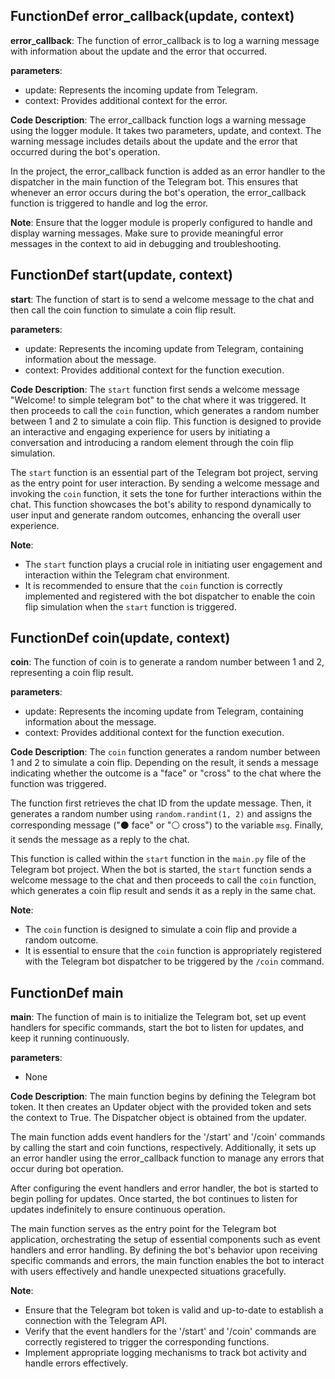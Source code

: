 ## FunctionDef error_callback(update, context)
**error_callback**: The function of error_callback is to log a warning message with information about the update and the error that occurred.

**parameters**:
- update: Represents the incoming update from Telegram.
- context: Provides additional context for the error.

**Code Description**:
The error_callback function logs a warning message using the logger module. It takes two parameters, update, and context. The warning message includes details about the update and the error that occurred during the bot's operation.

In the project, the error_callback function is added as an error handler to the dispatcher in the main function of the Telegram bot. This ensures that whenever an error occurs during the bot's operation, the error_callback function is triggered to handle and log the error.

**Note**:
Ensure that the logger module is properly configured to handle and display warning messages.
Make sure to provide meaningful error messages in the context to aid in debugging and troubleshooting.
## FunctionDef start(update, context)
**start**: The function of start is to send a welcome message to the chat and then call the coin function to simulate a coin flip result.

**parameters**:
- update: Represents the incoming update from Telegram, containing information about the message.
- context: Provides additional context for the function execution.

**Code Description**:
The `start` function first sends a welcome message "Welcome! to simple telegram bot" to the chat where it was triggered. It then proceeds to call the `coin` function, which generates a random number between 1 and 2 to simulate a coin flip. This function is designed to provide an interactive and engaging experience for users by initiating a conversation and introducing a random element through the coin flip simulation.

The `start` function is an essential part of the Telegram bot project, serving as the entry point for user interaction. By sending a welcome message and invoking the `coin` function, it sets the tone for further interactions within the chat. This function showcases the bot's ability to respond dynamically to user input and generate random outcomes, enhancing the overall user experience.

**Note**:
- The `start` function plays a crucial role in initiating user engagement and interaction within the Telegram chat environment.
- It is recommended to ensure that the `coin` function is correctly implemented and registered with the bot dispatcher to enable the coin flip simulation when the `start` function is triggered.
## FunctionDef coin(update, context)
**coin**: The function of coin is to generate a random number between 1 and 2, representing a coin flip result.

**parameters**:
- update: Represents the incoming update from Telegram, containing information about the message.
- context: Provides additional context for the function execution.

**Code Description**:
The `coin` function generates a random number between 1 and 2 to simulate a coin flip. Depending on the result, it sends a message indicating whether the outcome is a "face" or "cross" to the chat where the function was triggered.

The function first retrieves the chat ID from the update message. Then, it generates a random number using `random.randint(1, 2)` and assigns the corresponding message ("⚫️ face" or "⚪️ cross") to the variable `msg`. Finally, it sends the message as a reply to the chat.

This function is called within the `start` function in the `main.py` file of the Telegram bot project. When the bot is started, the `start` function sends a welcome message to the chat and then proceeds to call the `coin` function, which generates a coin flip result and sends it as a reply in the same chat.

**Note**:
- The `coin` function is designed to simulate a coin flip and provide a random outcome.
- It is essential to ensure that the `coin` function is appropriately registered with the Telegram bot dispatcher to be triggered by the `/coin` command.
## FunctionDef main
**main**: The function of main is to initialize the Telegram bot, set up event handlers for specific commands, start the bot to listen for updates, and keep it running continuously.

**parameters**:
- None

**Code Description**:
The main function begins by defining the Telegram bot token. It then creates an Updater object with the provided token and sets the context to True. The Dispatcher object is obtained from the updater.

The main function adds event handlers for the '/start' and '/coin' commands by calling the start and coin functions, respectively. Additionally, it sets up an error handler using the error_callback function to manage any errors that occur during bot operation.

After configuring the event handlers and error handler, the bot is started to begin polling for updates. Once started, the bot continues to listen for updates indefinitely to ensure continuous operation.

The main function serves as the entry point for the Telegram bot application, orchestrating the setup of essential components such as event handlers and error handling. By defining the bot's behavior upon receiving specific commands and errors, the main function enables the bot to interact with users effectively and handle unexpected situations gracefully.

**Note**:
- Ensure that the Telegram bot token is valid and up-to-date to establish a connection with the Telegram API.
- Verify that the event handlers for the '/start' and '/coin' commands are correctly registered to trigger the corresponding functions.
- Implement appropriate logging mechanisms to track bot activity and handle errors effectively.
